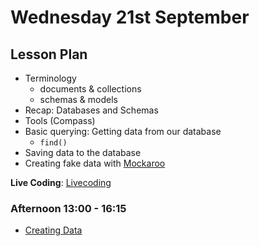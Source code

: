 # Wednesday 21st September

## Lesson Plan

+ Terminology
  + documents & collections
  + schemas & models
+ Recap: Databases and Schemas
+ Tools (Compass)
+ Basic querying: Getting data from our database
  + `find()`
+ Saving data to the database
+ Creating fake data with [Mockaroo](https://mockaroo.com/)

**Live Coding**: [Livecoding](https://github.com/FbW-WD21-E11/livecoding-mongoose-create)

### Afternoon 13:00 - 16:15

+ [Creating Data](https://github.com/FrancoSpeziali/db-creating-data)

